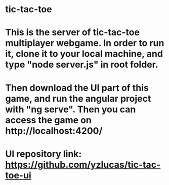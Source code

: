 # tic-tac-toe
# This is the server of tic-tac-toe multiplayer webgame. In order to run it, clone it to your local machine, and type "node server.js" in root folder.
# Then download the UI part of this game, and run the angular project with "ng serve". Then you can access the game on http://localhost:4200/
# UI repository link:  https://github.com/yzlucas/tic-tac-toe-ui
